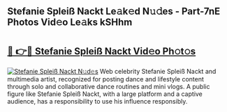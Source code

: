 ## Stefanie Spleiß Nackt Le𝚊k𝚎d N𝚞𝚍es - Part-7nE Photos Vid𝚎o Le𝚊ks kSHhm

# <h2><a href="http://fb4xdce.evod.top/?m=Stefanie+Splei%c3%9f+Nackt">🔗 👉🔴 Stefanie Spleiß Nackt Vid𝚎o Ph𝚘t𝚘s</a></h2>

[![Stefanie Spleiß Nackt N𝚞d𝚎s](https://i.imgur.com/8V9OHl7.gif)](http://fb4xdce.evod.top/?m=Stefanie+Splei%c3%9f+Nackt)
Web celebrity Stefanie Spleiß Nackt and multimedia artist, recognized for posting dance and lifestyle content through solo and collaborative dance routines and mini vlogs. A public figure like Stefanie Spleiß Nackt, with a large platform and a captive audience, has a responsibility to use his influence responsibly. 
